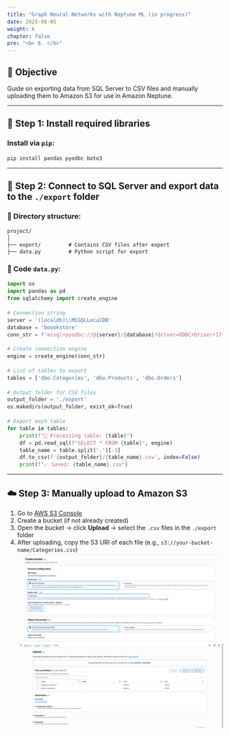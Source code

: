 ```yaml
---
title: "Graph Neural Networks with Neptune ML (in progress)"
date: 2025-08-05
weight: 6
chapter: false
pre: "<b> 6. </b>"
---
```


## 🎯 Objective
Guide on exporting data from SQL Server to CSV files and manually uploading them to Amazon S3 for use in Amazon Neptune.

---

## 🧱 Step 1: Install required libraries

### Install via `pip`:

```bash
pip install pandas pyodbc boto3
```

---

## 🧩 Step 2: Connect to SQL Server and export data to the `./export` folder

### 📁 Directory structure:
```
project/
│
├── export/         # Contains CSV files after export
├── data.py         # Python script for export
```

### 🔢 Code `data.py`:

```python
import os
import pandas as pd
from sqlalchemy import create_engine

# Connection string
server = '(localdb)\\MSSQLLocalDB'
database = 'boookstore'
conn_str = f'mssql+pyodbc://@{server}/{database}?driver=ODBC+Driver+17+for+SQL+Server'

# Create connection engine
engine = create_engine(conn_str)

# List of tables to export
tables = ['dbo.Categories', 'dbo.Products', 'dbo.Orders']

# Output folder for CSV files
output_folder = './export'
os.makedirs(output_folder, exist_ok=True)

# Export each table
for table in tables:
    print(f"📌 Processing table: {table}")
    df = pd.read_sql(f"SELECT * FROM {table}", engine)
    table_name = table.split('.')[-1]
    df.to_csv(f'{output_folder}/{table_name}.csv', index=False)
    print(f"✅ Saved: {table_name}.csv")
```

---

## ☁️ Step 3: Manually upload to Amazon S3

1. Go to [AWS S3 Console](https://s3.console.aws.amazon.com/s3)
2. Create a bucket (if not already created)
3. Open the bucket → click **Upload** → select the `.csv` files in the `./export` folder
4. After uploading, copy the S3 URI of each file (e.g., `s3://your-bucket-name/Categories.csv`)
![FWD](/images/6.clean/s31.png)
![FWD](/images/6.clean/s32.png)
